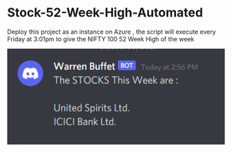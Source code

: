 # Stock-52-Week-High-Automated

Deploy this project as an instance on Azure , the script will execute every Friday at 3:01pm to give the NIFTY 100 52 Week High of the week

<img src="https://github.com/sahilsaleem2907/Stock-52-Week-High-Automated/blob/master/venv/ss.PNG" width="600" />

